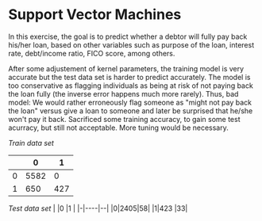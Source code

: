# Support Vector Machines

In this exercise, the goal is to predict whether a debtor will fully pay back his/her loan, based on other variables such as purpose of the loan, interest rate, debt/income ratio, FICO score, among others.

After some adjustement of kernel parameters, the training model is very accurate but the test data set is harder to predict accurately.
The model is too conservative as flagging individuals as being at risk of not paying back the loan fully (the inverse error happens much more rarely).
Thus, bad model: We would rather erroneously flag someone as "might not pay back the loan" versus give a loan to someone and later be surprised that he/she won't pay it back. Sacrificed some training accuracy, to gain some test acurracy, but still not acceptable. More tuning would be necessary.

*Train data set*
   
 | |0   |1  |
 |-|----|---|
 |0|5582|0  |
 |1|650 |427|
  
  *Test data set*
 | |0   |1 |
 |-|----|--|
 |0|2405|58|
 |1|423 |33|
  
